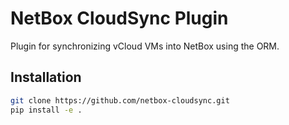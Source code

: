 # NetBox CloudSync Plugin

Plugin for synchronizing vCloud VMs into NetBox using the ORM.

## Installation

```bash
git clone https://github.com/netbox-cloudsync.git
pip install -e .
